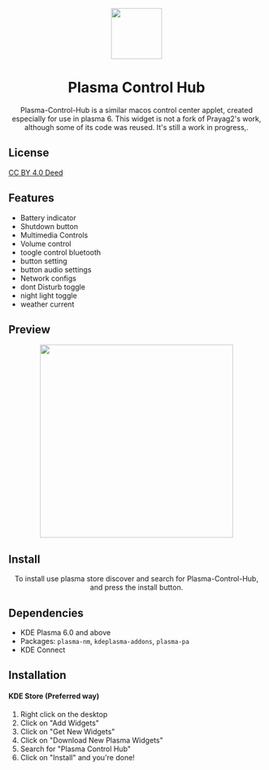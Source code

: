
<p align="center">
  <img src="https://raw.githubusercontent.com/zayronxio/Plasma-Control-Hub/main/img/logo.png" width=100/>
  <h1 align="center">Plasma Control Hub</h1>
  <p align="center">Plasma-Control-Hub is a similar macos control center applet, created especially for use in plasma 6. This widget is not a fork of Prayag2's work, although some of its code was reused. It's still a work in progress,.</center>
</p>



## License

[ CC BY 4.0 Deed ](https://creativecommons.org/licenses/by/4.0/deed.es)


## Features

- Battery indicator
- Shutdown button
- Multimedia Controls
- Volume control
- toogle control bluetooth
- button setting
- button audio settings
- Network configs
- dont Disturb toggle
- night light toggle
- weather current


## Preview

<p align="center">
  <img src="https://raw.githubusercontent.com/zayronxio/Plasma-Control-Hub/refs/heads/main/img/preview.jpg" width=380/>
</p>


## Install

<p align="center">To install use plasma store discover and search for Plasma-Control-Hub, and press the install button.</p>


## Dependencies
- KDE Plasma 6.0 and above
- Packages: `plasma-nm`, `kdeplasma-addons`, `plasma-pa`
- KDE Connect

## Installation
#### KDE Store (Preferred way)
1. Right click on the desktop
2. Click on "Add Widgets"
3. Click on "Get New Widgets"
4. Click on "Download New Plasma Widgets"
5. Search for "Plasma Control Hub"
6. Click on "Install" and you're done!

